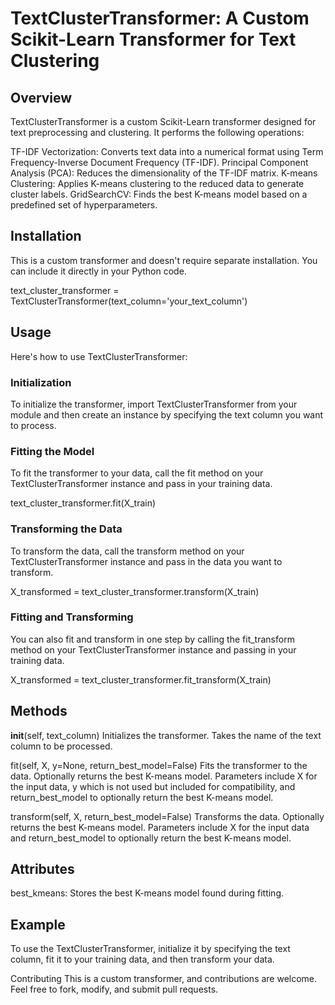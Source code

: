 # TextClusterTransformer: A Custom Scikit-Learn Transformer for Text Clustering

## Overview
TextClusterTransformer is a custom Scikit-Learn transformer designed for text preprocessing and clustering. It performs the following operations:

TF-IDF Vectorization: Converts text data into a numerical format using Term Frequency-Inverse Document Frequency (TF-IDF).
Principal Component Analysis (PCA): Reduces the dimensionality of the TF-IDF matrix.
K-means Clustering: Applies K-means clustering to the reduced data to generate cluster labels.
GridSearchCV: Finds the best K-means model based on a predefined set of hyperparameters.

## Installation
This is a custom transformer and doesn't require separate installation. You can include it directly in your Python code.

text_cluster_transformer = TextClusterTransformer(text_column='your_text_column')

## Usage
Here's how to use TextClusterTransformer:

### Initialization
To initialize the transformer, import TextClusterTransformer from your module and then create an instance by specifying the text column you want to process.

### Fitting the Model
To fit the transformer to your data, call the fit method on your TextClusterTransformer instance and pass in your training data.

text_cluster_transformer.fit(X_train)

### Transforming the Data
To transform the data, call the transform method on your TextClusterTransformer instance and pass in the data you want to transform.

X_transformed = text_cluster_transformer.transform(X_train)

### Fitting and Transforming
You can also fit and transform in one step by calling the fit_transform method on your TextClusterTransformer instance and passing in your training data.

X_transformed = text_cluster_transformer.fit_transform(X_train)

## Methods
__init__(self, text_column)
Initializes the transformer. Takes the name of the text column to be processed.

fit(self, X, y=None, return_best_model=False)
Fits the transformer to the data. Optionally returns the best K-means model. Parameters include X for the input data, y which is not used but included for compatibility, and return_best_model to optionally return the best K-means model.

transform(self, X, return_best_model=False)
Transforms the data. Optionally returns the best K-means model. Parameters include X for the input data and return_best_model to optionally return the best K-means model.

## Attributes
best_kmeans: Stores the best K-means model found during fitting.

## Example
To use the TextClusterTransformer, initialize it by specifying the text column, fit it to your training data, and then transform your data.

Contributing
This is a custom transformer, and contributions are welcome. Feel free to fork, modify, and submit pull requests.


